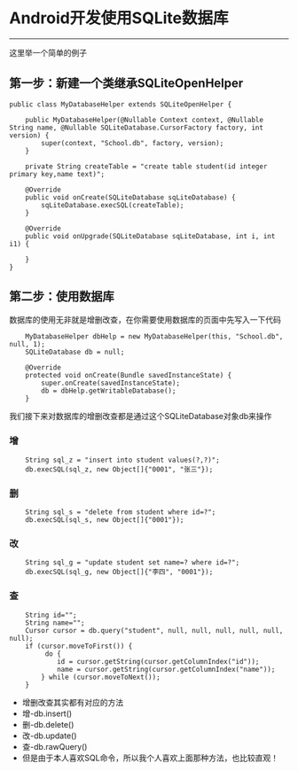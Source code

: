 # Android开发使用SQLite数据库

***

这里举一个简单的例子

## 第一步：新建一个类继承SQLiteOpenHelper
```
public class MyDatabaseHelper extends SQLiteOpenHelper {

    public MyDatabaseHelper(@Nullable Context context, @Nullable String name, @Nullable SQLiteDatabase.CursorFactory factory, int version) {
        super(context, "School.db", factory, version);
    }

    private String createTable = "create table student(id integer primary key,name text)";

    @Override
    public void onCreate(SQLiteDatabase sqLiteDatabase) {
        sqLiteDatabase.execSQL(createTable);
    }

    @Override
    public void onUpgrade(SQLiteDatabase sqLiteDatabase, int i, int i1) {

    }
}
```

## 第二步：使用数据库
数据库的使用无非就是增删改查，在你需要使用数据库的页面中先写入一下代码
```
    MyDatabaseHelper dbHelp = new MyDatabaseHelper(this, "School.db", null, 1);
    SQLiteDatabase db = null;

    @Override
    protected void onCreate(Bundle savedInstanceState) {
        super.onCreate(savedInstanceState);
        db = dbHelp.getWritableDatabase();
    }
```
我们接下来对数据库的增删改查都是通过这个SQLiteDatabase对象db来操作

### 增
```
    String sql_z = "insert into student values(?,?)";
    db.execSQL(sql_z, new Object[]{"0001", "张三"});
```

### 删
```
    String sql_s = "delete from student where id=?";
    db.execSQL(sql_s, new Object[]{"0001"});
```

### 改
```
    String sql_g = "update student set name=? where id=?";
    db.execSQL(sql_g, new Object[]{"李四", "0001"});
```

### 查
```
    String id="";
    String name="";
    Cursor cursor = db.query("student", null, null, null, null, null, null);
    if (cursor.moveToFirst()) {
         do {
            id = cursor.getString(cursor.getColumnIndex("id"));
            name = cursor.getString(cursor.getColumnIndex("name"));
        } while (cursor.moveToNext());
    }
```
* 增删改查其实都有对应的方法
* 增-db.insert()
* 删-db.delete()
* 改-db.update()
* 查-db.rawQuery()
* 但是由于本人喜欢SQL命令，所以我个人喜欢上面那种方法，也比较直观！
